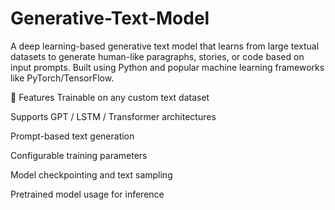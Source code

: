 # Generative-Text-Model
A deep learning-based generative text model that learns from large textual datasets to generate human-like paragraphs, stories, or code based on input prompts. Built using Python and popular machine learning frameworks like PyTorch/TensorFlow.

🚀 Features
Trainable on any custom text dataset

Supports GPT / LSTM / Transformer architectures

Prompt-based text generation

Configurable training parameters


Model checkpointing and text sampling

Pretrained model usage for inference

